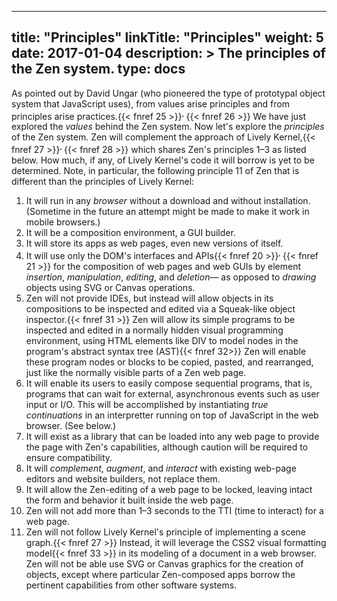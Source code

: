 
---
title: "Principles"
linkTitle: "Principles"
weight: 5
date: 2017-01-04
description: >
  The principles of the Zen system.
type: docs
---

As pointed out by David Ungar (who pioneered the type of prototypal object system that JavaScript uses), from values arise principles and from principles arise practices.{{< fnref 25 >}}<sup>, </sup>{{< fnref 26 >}} We have just explored the _values_ behind the Zen system. Now let's explore the _principles_ of the Zen system. Zen will complement the approach of Lively Kernel,{{< fnref 27 >}}<sup>, </sup>{{< fnref 28 >}} which shares Zen's principles 1&ndash;3 as listed below. How much, if any, of Lively Kernel's code it will borrow is yet to be determined. Note, in particular, the following principle 11 of Zen that is different than the principles of Lively Kernel:
1. It will run in any _browser_ without a download and without installation. (Sometime in the future an attempt might be made to make it work in mobile browsers.)
1. It will be a composition environment, a GUI builder.
1. It will store its apps as web pages, even new versions of itself.
1. It will use only the DOM's interfaces and APIs{{< fnref 20 >}}<sup>, </sup>{{< fnref 21 >}} for the composition of web pages and web GUIs by element _insertion_, _manipulation_, _editing_, and _deletion_&mdash; as opposed to _drawing_ objects using SVG or Canvas operations.
1. Zen will not provide IDEs, but instead will allow objects in its compositions to be inspected and edited via a Squeak-like object inspector.{{< fnref 31 >}}  Zen will allow its simple programs to be inspected and edited in a normally hidden visual programming environment, using HTML elements like DIV to model nodes in the program's abstract syntax tree (AST){{< fnref 32>}} Zen will enable these program nodes or blocks to be copied, pasted, and rearranged, just like the normally visible parts of a Zen web page.
1. It will enable its users to easily compose sequential programs, that is, programs that can wait for external, asynchronous events such as user input or I/O. This will be accomplished by instantiating _true continuations_ in an interpretter running on top of JavaScript in the web browser. (See below.)
1. It will exist as a library that can be loaded into any web page to provide the page with Zen's capabilities, although caution will be required to ensure compatibility.
1. It will _complement_, _augment_, and _interact_ with existing web-page editors and website builders, not replace them.
1. It will allow the Zen-editing of a web page to be locked, leaving intact the form and behavior it built inside the web page.
1. Zen will not add more than 1&ndash;3 seconds to the TTI (time to interact) for a web page.
1. Zen will not follow Lively Kernel's principle of implementing a scene graph.{{< fnref 27 >}} Instead, it will leverage the CSS2 visual formatting model{{< fnref 33 >}} in its modeling of a document in a web browser.  Zen will not be able use SVG or Canvas graphics for the creation of objects, except where particular Zen-composed apps borrow the pertinent capabilities from other software systems.
